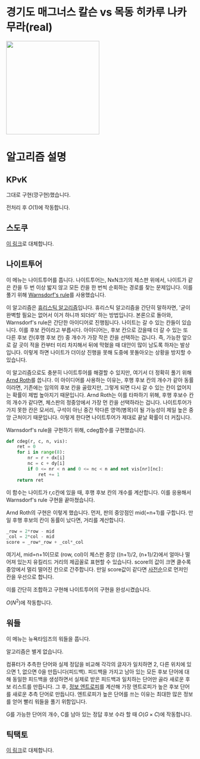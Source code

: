 # 경기도 매그너스 칼슨 vs 목동 히카루 나카무라(real)

<img src="https://private-user-images.githubusercontent.com/149575342/452362348-bdc08b38-d8e3-49de-86fa-6f3941f09f3a.png?jwt=eyJhbGciOiJIUzI1NiIsInR5cCI6IkpXVCJ9.eyJpc3MiOiJnaXRodWIuY29tIiwiYXVkIjoicmF3LmdpdGh1YnVzZXJjb250ZW50LmNvbSIsImtleSI6ImtleTUiLCJleHAiOjE3NDkyMjMxNDcsIm5iZiI6MTc0OTIyMjg0NywicGF0aCI6Ii8xNDk1NzUzNDIvNDUyMzYyMzQ4LWJkYzA4YjM4LWQ4ZTMtNDlkZS04NmZhLTZmMzk0MWYwOWYzYS5wbmc_WC1BbXotQWxnb3JpdGhtPUFXUzQtSE1BQy1TSEEyNTYmWC1BbXotQ3JlZGVudGlhbD1BS0lBVkNPRFlMU0E1M1BRSzRaQSUyRjIwMjUwNjA2JTJGdXMtZWFzdC0xJTJGczMlMkZhd3M0X3JlcXVlc3QmWC1BbXotRGF0ZT0yMDI1MDYwNlQxNTE0MDdaJlgtQW16LUV4cGlyZXM9MzAwJlgtQW16LVNpZ25hdHVyZT03MDhlMzhlYThmOThjZjY4MWNmYmMzOGI5OGE4OTNmZmI3OWVlY2JjZWQ0ZWY1NDYxM2JiYzAxZGUwYWU0YWMyJlgtQW16LVNpZ25lZEhlYWRlcnM9aG9zdCJ9.EZc08uRX8_3OUg6jnR5VrcqctVgGAI-PJcxiwGajmWQ" width="250" height="250"/>

# 알고리즘 설명

## KPvK

그대로 구현(깡구현)했습니다.

전처리 후 $O(1)$에 작동합니다.

## 스도쿠

[이 링크](https://velog.io/@jaehyeoksong0/Knuths-Algorithm-X)로 대체합니다.

## 나이트투어

이 메뉴는 나이트투어를 풉니다. 나이트투어는, NxN크기의 체스판 위에서, 나이트가 같은 칸을 두 번 이상 밟지 않고 모든 칸을 한 번씩 순회하는 경로를 찾는 문제입니다. 이를 풀기 위해 [Warnsdorf's rule](https://en.wikipedia.org/wiki/Knight%27s_tour#Warnsdorf's_rule)를 사용했습니다. 

이 알고리즘은 [휴리스틱 알고리즘](https://en.wikipedia.org/wiki/Heuristic_(computer_science))입니다. 휴리스틱 알고리즘을 간단히 말하자면, '굳이 완벽할 필요는 없어서 이거 하니까 되더라' 하는 방법입니다. 본론으로 돌아와, Warnsdorf's rule은 간단한 아이디어로 진행됩니다. 나이트는 갈 수 있는 칸들이 있습니다. 이를 후보 칸이라고 부릅시다. 아이디어는, 후보 칸으로 갔을때 더 갈 수 있는 또 다른 후보 칸(후행 후보 칸) 중 개수가 가장 작은 칸을 선택하는 겁니다. 즉, 가능한 앞으로 갈 곳이 적을 칸부터 미리 차지해서 뒤에 막혔을 때 대안이 많이 남도록 하자는 발상입니다. 이렇게 하면 나이트가 더이상 진행을 못해 도중에 못돌아오는 상황을 방지할 수 있습니다.

이 알고리즘으로도 충분히 나이트투어를 해결할 수 있지만, 여기서 더 정확히 풀기 위해 [Arnd Roth](https://stackoverflow.com/a/24738975)를 씁니다. 이 아이디어를 사용하는 이유는, 후행 후보 칸의 개수가 같아 동률이라면, 기존에는 임의의 후보 칸을 골랐지만, 그렇게 되면 다시 갈 수 있는 칸이 없어지는 확률이 제법 높아지기 때문입니다. Arnd Roth는 이를 타파하기 위해, 후행 후보수 칸의 개수가 같다면, 체스판의 정중앙에서 가장 먼 칸을 선택하라는 겁니다. 나이트투어가 가지 못한 칸은 모서리, 구석이 아닌 중간 막다른 영역(병목)이 될 가능성이 제일 높은 중앙 근처이기 때문입니다. 이렇게 한다면 나이트투어가 제대로 끝날 확률이 더 커집니다.

Warnsdorf's rule을 구현하기 위해, cdeg함수를 구현했습니다.
```py
def cdeg(r, c, n, vis):
    ret = 0
    for i in range(8):
        nr = r + dx[i]
        nc = c + dy[i]
        if 0 <= nr < n and 0 <= nc < n and not vis[nr][nc]:
            ret += 1
    return ret
```
이 함수는 나이트가 r,c칸에 있을 때, 후행 후보 칸의 개수를 계산합니다. 이를 응용해서 Warnsdorf's rule 구현을 끝마쳤습니다.

Arnd Roth의 구현은 이렇게 했습니다. 먼저, 판의 중앙점인 mid(=n+1)를 구합니다. 만일 후행 후보의 칸이 동률이 났다면, 거리를 계산합니다.
```py
_row = 2*row - mid
_col = 2*col - mid
score = _row*_row + _col*_col
```

여기서, mid=n+1이므로 (row, col)이 체스판 중앙 ((n+1)/2, (n+1)/2)에서 얼마나 떨어져 있는지 유킬리드 거리의 제곱꼴로 표현할 수 있습니다. score의 값이 크면 클수록 중앙에서 멀리 떨어진 칸으로 간주합니다. 만일 score값이 같다면 [사전순](https://ko.wikipedia.org/wiki/%EC%82%AC%EC%A0%84%EC%8B%9D_%EC%88%9C%EC%84%9C)으로 먼저인 칸을 우선으로 합니다.

이를 간단히 조합하고 구현해 나이트투어의 구현을 완성시켰습니다.

$O(N^2)$에 작동합니다.

## 워들

이 메뉴는 뉴욕타임즈의 워들을 풉니다.

알고리즘은 별게 없습니다.

컴퓨터가 추측한 단어와 실제 정답을 비교해 각각의 글자가 일치하면 2, 다른 위치에 있으면 1, 없으면 0을 만듭니다(피드백). 피드백을 가지고 남아 있는 모든 후보 단어에 대해 동일한 피드백을 생성하면서 실제로 받은 피드백과 일치하는 단어만 골라 새로운 후보 리스트를 만듭니다. 그 후, [정보 엔트로피](https://ko.wikipedia.org/wiki/%EC%A0%95%EB%B3%B4_%EC%97%94%ED%8A%B8%EB%A1%9C%ED%94%BC)를 계산해 가장 엔트로피가 높은 후보 단어를 새로운 추측 단어로 만듭니다. 엔트로피가 높은 단어를 쓰는 이유는 최대한 많은 정보를 얻어 빨리 워들을 풀기 위함입니다.

G를 가능한 단어의 개수, C를 남아 있는 정답 후보 수라 할 때 $O(G\times C)$에 작동합니다.

## 틱택토

[이 링크](https://wikidocs.net/122571)로 대체합니다.
